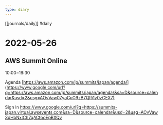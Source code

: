 ```yaml
---
type: diary
---
```


[[journals/daily]]  #daily 
# 2022-05-26

## AWS Summit Online
10:00~18:30

Agenda
[https://aws.amazon.com/jp/summits/japan/agenda/](https://www.google.com/url?q=https://aws.amazon.com/jp/summits/japan/agenda/&sa=D&source=calendar&usd=2&usg=AOvVaw07yaCuO9zB7QRi1y0zCEX7)


Sign In
https://www.google.com/url?q=https://summits-japan.virtual.awsevents.com&sa=D&source=calendar&usd=2&usg=AOvVaw3dHbNxICh7qACtooEpBXQv



